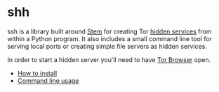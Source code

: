 # shh

ssh is a library built around [Stem](https://stem.torproject.org/) for creating Tor [hidden services](https://www.torproject.org/docs/hidden-services.html.en) from within a Python program. It also includes a small command line tool for serving local ports or creating simple file servers as hidden services.

In order to start a hidden server you'll need to have [Tor Browser](https://www.torproject.org/projects/torbrowser.html.en#downloads) open.

- [How to install](https://github.com/wybiral/shh/wiki/Installation)
- [Command line usage](https://github.com/wybiral/shh/wiki/Command-Line-Tool)
